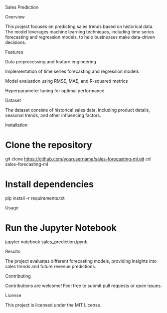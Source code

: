 Sales Prediction

Overview

This project focuses on predicting sales trends based on historical data. The model leverages machine learning techniques, including time series forecasting and regression models, to help businesses make data-driven decisions.

Features

Data preprocessing and feature engineering

Implementation of time series forecasting and regression models

Model evaluation using RMSE, MAE, and R-squared metrics

Hyperparameter tuning for optimal performance

Dataset

The dataset consists of historical sales data, including product details, seasonal trends, and other influencing factors.

Installation

# Clone the repository
git clone https://github.com/yourusername/sales-forecasting-ml.git
cd sales-forecasting-ml

# Install dependencies
pip install -r requirements.txt

Usage

# Run the Jupyter Notebook
jupyter notebook sales_prediction.ipynb

Results

The project evaluates different forecasting models, providing insights into sales trends and future revenue predictions.

Contributing

Contributions are welcome! Feel free to submit pull requests or open issues.

License

This project is licensed under the MIT License.

